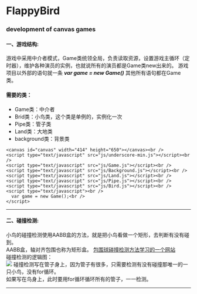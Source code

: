 # FlappyBird
### development of canvas games
#### 一、游戏结构:
游戏中采用中介者模式，Game类统领全局，负责读取资源，设置游戏主循环（定时器），维护各种演员的实例，也就说所有的演员都是Game类new出来的。
游戏项目以外部的语句就一条
***var game = new Game()***
其他所有语句都在Game类。<br/>
#### 需要的类：
 * Game类：中介者<br/>
 * Brid类：小鸟类，这个类是单例的，实例化一次<br/>
 * Pipe类：管子类<br/>
 * Land类：大地类<br/>
 * background类：背景类<br/>
 ```
<canvas id="canvas" width="414" height="650"></canvas><br />
<script type="text/javascript" src="js/underscore-min.js"></script><br /> 
<script type="text/javascript" src="js/Game.js"></script><br /> 
<script type="text/javascript" src="js/Background.js"></script><br /> 
<script type="text/javascript" src="js/Land.js"></script><br /> 
<script type="text/javascript" src="js/Pipe.js"></script><br /> 
<script type="text/javascript" src="js/Bird.js"></script><br /> 
<script type="text/javascript"><br /> 
   var game = new Game();<br /> 
</script>
```
----------------------
#### 二、碰撞检测:
小鸟的碰撞检测使用AABB盒的方法，就是把小鸟看做一个矩形，去判断有没有碰到。<br /> 
AABB盒，轴对齐包围也称为矩形盒。 [包围球碰撞检测方法学习的一个网站](https://www.cnblogs.com/lyggqm/p/5386174.html/)<br /> 
碰撞检测的逻辑图：<br /> 
![](C:\Users\Administrator\Desktop\图片.jpg)
碰撞检测写在管子身上，因为管子有很多，只需要检测有没有碰撞那唯一的一只小鸟，没有for循环。<br /> 
如果写在鸟身上，此时要用for循环循环所有的管子，一一检测。<br /> 

------------------------ 
